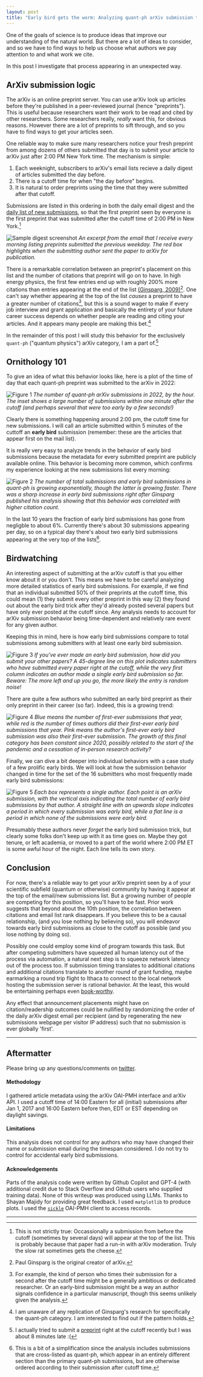 ```yaml
---
layout: post
title: "Early bird gets the worm: Analyzing quant-ph arXiv submission timing"
---
```


One of the goals of science is to produce ideas that improve our understanding of the natural world. But there are a lot of ideas to consider, and so we have to find ways to help us choose what authors we pay attention to and what work we cite. 

In this post I investigate that process appearing in an unexpected way.

## ArXiv submission logic

The arXiv is an online preprint server. You can use arXiv look up articles before they're published in a peer-reviewed journal (hence "preprints"). This is useful because researchers want their work to be read and cited by other researchers. Some researchers really, _really_ want this, for obvious reasons. However there are a lot of preprints to sift through, and so you have to find ways to get your articles seen.

One reliable way to make sure many researchers notice your fresh preprint from among dozens of others submitted that day is to submit your article to arXiv just after 2:00 PM New York time. The mechanism is simple: 

1. Each weeknight, subscribers to arXiv's email lists recieve a daily digest of articles submitted the day before.
2. There is a cutoff time for when "the day before" begins.
3. It is natural to order preprints using the time that they were submitted after that cutoff. 

Submissions are listed in this ordering in both the daily email digest and the [daily list of new submissions](https://arxiv.org/list/quant-ph/new), so that the first preprint seen by everyone is the first preprint that was submitted after the cutoff time of 2:00 PM in New York.[^1] 

![Sample digest screenshot](/assets/2023-05-22/email_screenshot.png)
*An excerpt from the email that I receive every morning listing preprints submitted the previous weekday. The red box highlights when the submitting author sent the paper to arXiv for publication.*

There is a remarkable correlation between an preprint's placement on this list and the number of citations that preprint will go on to have. In high energy physics, the first few entries end up with roughly 200% more citations than entries appearing at the end of the list [(Ginsparg, 2009)](https://arxiv.org/abs/0907.4740)[^2]. One can't say whether appearing at the top of the list _causes_ a preprint to have a greater number of citations[^3], but this is a sound wager to make if every job interview and grant application and basically the entirety of your future career success depends on whether people are reading and citing your articles. And it appears many people are making this bet.[^4]

In the remainder of this post I will study this behavior for the exclusively `quant-ph` ("quantum physics") arXiv category, I am a part of.[^5]

## Ornithology 101

To give an idea of what this behavior looks like, here is a plot of the time of day that each quant-ph preprint was submitted to the arXiv in 2022:

![Figure 1](/assets/2023-05-22/ebgtw_figure1.png)
*The number of quant-ph arXiv submissions in 2022, by the hour. The inset shows a large number of submissions within one minute after the cutoff (and perhaps several that were too early by a few seconds!)*

Clearly there is something happening around 2:00 pm, the cutoff time for new submissions. I will call an article submitted within 5 minutes of the cuttoff an **early bird** submission (remember: these are the articles that appear first on the mail list). 

It is really very easy to analyze trends in the behavior of early bird submissions because the metadata for every submitted preprint are publicly available online. This behavior is becoming more common, which confirms my experience looking at the new submissions list every morning:

![Figure 2](/assets/2023-05-22/ebgtw_figure2.png)
*The number of total submissions and early bird submissions in quant-ph is growing exponentially, though the latter is growing faster. There was a sharp increase in early bird submissions right after Ginsparg published his analysis showing that this behavior was correlated with higher citation count.*

In the last 10 years the fraction of early bird submissions has gone from negligble to about 6%. Currently there's about 30 submissions appearing per day, so on a typical day there's about two early bird submissions appearing at the very top of the lists[^6]. 

## Birdwatching

An interesting aspect of submitting at the arXiv cutoff is that you either know about it or you don't. This means we have to be careful analyzing more detailed statistics of early bird submissions. For example, if we find that an individual submitted 50% of their preprints at the cutoff time, this could mean (1) they submit every other preprint in this way (2) they found out about the early bird trick after they'd already posted several papers but have only ever posted at the cutoff since. Any analysis needs to account for arXiv submission behavior being time-dependent and relatively rare event for any given author.

Keeping this in mind, here is how early bird submissions compare to total submissions among submitters with at least one early bird submission.

![Figure 3](/assets/2023-05-22/ebgtw_app1.png)
*If you've ever made an early bird submission, how did you submit your other papers? A 45-degree line on this plot indicates submitters who have submitted every paper right at the cutoff, while the very first column indicates an author made a single early bird submission so far. Beware: The more left and up you go, the more likely the entry is random noise!*

There are quite a few authors who submitted an early bird preprint as their only preprint in their career (so far). Indeed, this is a growing trend:

![Figure 4](/assets/2023-05-22/ebgtw_figure3.png)
*Blue means the number of first-ever submissions that year, while red is the number of times authors did their first-ever early bird submissions that year. Pink means the author's first-ever early bird submission was also their first-ever submission. The growth of this final category has been constant since 2020, possibly related to the start of the pandemic and a cessation of in-person research activity?*

Finally, we can dive a bit deeper into individual behaviors with a case study of a few prolific early birds. We will look at how the submission behavior changed in time for the set of the 16 submitters who most frequently made early bird submissions:

![Figure 5](/assets/2023-05-22/ebgtw_figure4.png)
*Each box represents a single author. Each point is an arXiv submission, with the vertical axis indicating the total number of early bird submissions by that author. A straight line with an upwards slope indicates a period in which every submission was early bird, while a flat line is a period in which none of the submissions were early bird.*

Presumably these authors never _forget_ the early bird submission trick, but clearly some folks don't keep up with it as time goes on. Maybe they got tenure, or left academia, or moved to a part of the world where 2:00 PM ET is some awful hour of the night. Each line tells its own story. 

## Conclusion

For now, there's a reliable way to get your arXiv preprint seen by a of your scientific subfield (quantum or otherwise) community by having it appear at the top of the email/new submissions list. But a growing number of people are competing for this position, so you'll have to be fast. Prior work suggests that beyond about the 10th position, the correlation between citations and email list rank disappears. If you believe this to be a causal relationship, (and you lose nothing by believing so), you will endeavor towards early bird submissions as close to the cutoff as possible (and you lose nothing by doing so).

Possibly one could employ some kind of program towards this task. But after competing submitters have squeezed all human latency out of the process via automation, a natural next step is to squeeze network latency out of the process too. If submission timing translates to additional citations and additional citations translate to another round of grant funding, maybe earmarking a round trip flight to Ithaca to connect to the local network hosting the submission server is rational behavior. At the least, this would be entertaining perhaps even [book-worthy](https://en.wikipedia.org/wiki/Flash_Boys).

<!-- With exponential growth of arXiv submissions (but only so many 'good' spots in the new submissions list) and the amount of money put towards quantum computing research, there is ample opportunity  

we might imagine a future similar to the chain of events that lead from the discovery of arbitrage opportunities in NYSE(???) to high frequency trading to the construction of a direct fiber-optic line from Chicago to NYC in order gain microseconds of advantage in the latency (Flash Boys) - a future where your survival as an academic has been so closely tied to mundane 'citation hacks' that you would be willing to... -->

Any effect that announcement placements might have on citation/readership outcomes could be nullified by randomizing the order of the daily arXiv digest email per recipient (and by regenerating the new submissions webpage per visitor IP address) such that no submission is ever globally 'first'.

---

## Aftermatter

Please bring up any questions/comments on [twitter](https://twitter.com/e6peters/status/1666109224504504320).

#### Methodology

I gathered article metadata using the arXiv OAI-PMH interface and arXiv API. I used a cutoff time of 14:00 Eastern for all (initial) submissions after Jan 1, 2017 and 16:00 Eastern before then, EDT or EST depending on daylight savings. 

#### Limitations

This analysis does not control for any authors who may have changed their name or submission email during the timespan considered. I do not try to control for accidental early bird submissions. 

#### Acknowledgements

Parts of the analysis code were written by Github Copilot and GPT-4 (with additional credit due to Stack Overflow and Github users who supplied training data). None of this writeup was produced using LLMs. Thanks to Shayan Majidy for providing great feedback. I used `matplotlib` to produce plots. I used the [`sickle`](https://github.com/mloesch/sickle) OAI-PMH client to access records. 

---

[^1]: This is not strictly true: Occassionally a submission from before the cutoff (sometimes by several days) will appear at the top of the list. This is probably because that paper had a run-in with arXiv moderation. Truly the slow rat sometimes gets the cheese. 

[^2]: Paul Ginsparg is the original creator of arXiv.

[^3]: For example, the kind of person who times their submission for a second after the cutoff time might be a generally ambitious or dedicated researcher. Or an early-bird submission might be a way an author signals confidence in a particular manuscript, though this seems unlikely given the analysis.

[^4]: I am unaware of any replication of Ginsparg's research for specifically the quant-ph category. I am interested to find out if the pattern holds.

[^5]: I actually tried to submit a [preprint](https://arxiv.org/abs/2209.05523) right at the cutoff recently but I was about 8 minutes late :(

[^6]: This is a bit of a simplification since the analysis includes submissions that are cross-listed as quant-ph, which appear in an entirely different section than the primary quant-ph submissions, but are otherwise ordered according to their submission after cutoff time.
